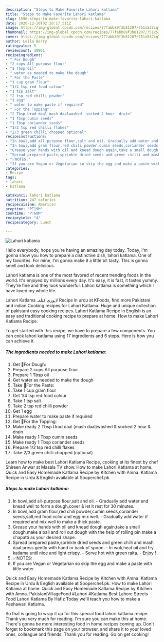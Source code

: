 ```yaml
---
description: "Steps to Make Favorite Lahori katlama"
title: "Steps to Make Favorite Lahori katlama"
slug: 1596-steps-to-make-favorite-lahori-katlama
date: 2020-12-20T02:20:17.511Z
image: https://img-global.cpcdn.com/recipes/77fabb89f3b81207/751x532cq70/lahori-katlama-recipe-main-photo.jpg
thumbnail: https://img-global.cpcdn.com/recipes/77fabb89f3b81207/751x532cq70/lahori-katlama-recipe-main-photo.jpg
cover: https://img-global.cpcdn.com/recipes/77fabb89f3b81207/751x532cq70/lahori-katlama-recipe-main-photo.jpg
author: Leila Berry
ratingvalue: 5
reviewcount: 18961
recipeingredient:
- " For Dough"
- "2 cups All purpose flour"
- "1 Tbsp oil"
- " water as needed to make the dough"
- " For the Paste"
- "1 cup gram flour"
- "1/4 tsp red food colour"
- "1 tsp salt"
- "2 tsp red chilli powder"
- "1 egg"
- " water to make paste if required"
- " For the Topping"
- "2 Tbsp Urad daal mash daalwashed  socked 2 hour  drain"
- "1 Tbsp cumin seeds"
- "1 Tbsp coriander seeds"
- "1/2 tsp red chilli flakes"
- "2/3 green chilli chopped optional"
recipeinstructions:
- "In bowl,add all-purpose flour,salt and oil. Gradually add water and knead well to form a dough,cover &amp; let it rest for 30 minutes."
- "In bowl,add gram flour,red chili powder,cumin seeds,coriander seeds,salt,red food color and egg mix well. Gradually add water if required and mix well to make a thick paste."
- "Grease your hands with oil and knead dough again,take a small dough,make a ball and roll out dough with the help of rolling pin make a chapatti as your desired shape."
- "Spread prepared paste,sprinkle dried seeds and green chilli and mash daal press gently with hand or back of spoon.  In wok,heat oil and fry katlama until nice and light crispy.  Serve hot with green raita.  Enjoy !"
- "✅NOTES:"
- "If you are Vegan or Vegetarian so skip the egg and make a paste with little water."
categories:
- Recipe
tags:
- lahori
- katlama

katakunci: lahori katlama 
nutrition: 247 calories
recipecuisine: American
preptime: "PT19M"
cooktime: "PT60M"
recipeyield: "4"
recipecategory: Lunch

---
```



![Lahori katlama](https://img-global.cpcdn.com/recipes/77fabb89f3b81207/751x532cq70/lahori-katlama-recipe-main-photo.jpg)

Hello everybody, hope you're having an amazing day today. Today, I'm gonna show you how to prepare a distinctive dish, lahori katlama. One of my favorites. For mine, I'm gonna make it a little bit tasty. This is gonna smell and look delicious.

Lahori katlama is one of the most favored of recent trending foods in the world. It's enjoyed by millions every day. It's easy, it is fast, it tastes yummy. They're fine and they look wonderful. Lahori katlama is something which I have loved my whole life.

Lahori Katlama لاہوری قتلمہ Recipe in urdu at KFoods, find more Pakistani and indian Cooking recipes for Lahori Katlama. Huge and unique collection of pakistani easy cooking recipes. Lahori Katlama Recipe in English is an easy and traditional cooking recipe to prepare at home. How to make Lahori Katlama Recipe.


To get started with this recipe, we have to prepare a few components. You can cook lahori katlama using 17 ingredients and 6 steps. Here is how you can achieve it.

<!--inarticleads1-->

##### The ingredients needed to make Lahori katlama:

1. Get  🌻For Dough:
1. Prepare 2 cups All purpose flour
1. Prepare 1 Tbsp oil
1. Get  water as needed to make the dough
1. Take  🌻For the Paste:
1. Take 1 cup gram flour
1. Get 1/4 tsp red food colour
1. Take 1 tsp salt
1. Take 2 tsp red chilli powder
1. Get 1 egg
1. Prepare  water to make paste if required
1. Get  🌻For the Topping:
1. Make ready 2 Tbsp Urad daal (mash daal)washed &amp; socked 2 hour &amp; drain
1. Make ready 1 Tbsp cumin seeds
1. Make ready 1 Tbsp coriander seeds
1. Prepare 1/2 tsp red chilli flakes
1. Take 2/3 green chilli chopped (optional)


Learn how to make best Lahori Katlama Recipe, cooking at its finest by chef Shireen Anwar at Masala TV show. How to make Lahori Katlama at home. Quick and Easy Homemade Katlama Recipe by Kitchen with Amna. Katlama Recipe in Urdu &amp; English available at Sooperchef.pk. 

<!--inarticleads2-->

##### Steps to make Lahori katlama:

1. In bowl,add all-purpose flour,salt and oil. - Gradually add water and knead well to form a dough,cover &amp; let it rest for 30 minutes.
1. In bowl,add gram flour,red chili powder,cumin seeds,coriander seeds,salt,red food color and egg mix well. - Gradually add water if required and mix well to make a thick paste.
1. Grease your hands with oil and knead dough again,take a small dough,make a ball and roll out dough with the help of rolling pin make a chapatti as your desired shape.
1. Spread prepared paste,sprinkle dried seeds and green chilli and mash daal press gently with hand or back of spoon.  - In wok,heat oil and fry katlama until nice and light crispy.  - Serve hot with green raita.  - Enjoy !
1. ✅NOTES:
1. If you are Vegan or Vegetarian so skip the egg and make a paste with little water.


Quick and Easy Homemade Katlama Recipe by Kitchen with Amna. Katlama Recipe in Urdu &amp; English available at Sooperchef.pk. How to make Lahori Katlama at home. Quick and Easy Homemade Katlama Recipe by Kitchen with Amna. PakistaniVillageFood #Lahori #Katlama Best Lahore Streets Food Lahori Katlama By Hafiz Today we&#39;ll teach you how to make a Peshawari Katlama. 

So that is going to wrap it up for this special food lahori katlama recipe. Thank you very much for reading. I'm sure you can make this at home. There's gonna be more interesting food in home recipes coming up. Don't forget to bookmark this page on your browser, and share it to your loved ones, colleague and friends. Thank you for reading. Go on get cooking!
